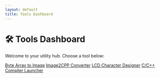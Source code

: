```yaml
---
layout: default
title: Tools Dashboard
---
```


<link rel="stylesheet" href="/tools/tools.scss">

# 🛠 Tools Dashboard

Welcome to your utility hub. Choose a tool below:

<div class="tool-buttons">
  <a href="/byte2image/" class="tools-button">Byte Array to Image</a>
  <a href="/image2cpp/" class="tools-button">Image2CPP Converter</a>
  <a href="/lcdchar/" class="tools-button">LCD Character Designer</a>
  <a href="/C/C++_COMPILER/" class="tools-button">C/C++ Compiler Launcher</a>
</div>
